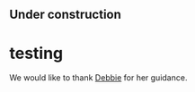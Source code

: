 ## Under construction

# testing

We would like to thank [Debbie](https://levelup.gitconnected.com/how-to-deploy-a-python-flask-api-on-heroku-2e5ddfd943ef) for her guidance.
